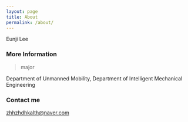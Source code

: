 ```yaml
---
layout: page
title: About
permalink: /about/
---
```


Eunji Lee

### More Information

> major

Department of Unmanned Mobility, Department of Intelligent Mechanical Engineering

### Contact me

[zhhzhdhkalth@naver.com](mailto:zhhzhdhkalth@naver.com)